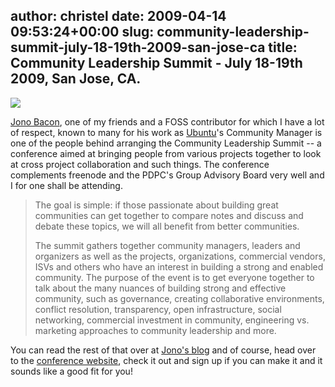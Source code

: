 author: christel
date: 2009-04-14 09:53:24+00:00
slug: community-leadership-summit-july-18-19th-2009-san-jose-ca
title: Community Leadership Summit - July 18-19th 2009, San Jose, CA.
---

[![](http://farm4.static.flickr.com/3335/3432437765_914490f5e9.jpg)](http://www.communityleadershipsummit.com/)

[Jono Bacon](http://jonobacon.org), one of my friends and a FOSS contributor for which I have a lot of respect, known to many for his work as [Ubuntu](http://www.ubuntu.com)'s Community Manager is one of the people behind arranging the Community Leadership Summit -- a conference aimed at bringing people from various projects together to look at cross project collaboration and such things. The conference complements freenode and the PDPC's Group Advisory Board very well and I for one shall be attending.


<blockquote>The goal is simple: if those passionate about building great communities can get together to compare notes and discuss and debate these topics, we will all benefit from better communities.

The summit gathers together community managers, leaders and organizers as well as the projects, organizations, commercial vendors, ISVs and others who have an interest in building a strong and enabled community. The purpose of the event is to get everyone together to talk about the many nuances of building strong and effective community, such as governance, creating collaborative environments, conflict resolution, transparency, open infrastructure, social networking, commercial investment in community, engineering vs. marketing approaches to community leadership and more.</blockquote>


You can read the rest of that over at [Jono's blog](http://www.jonobacon.org/2009/04/12/community-leadership-summit-2009/) and of course, head over to the [conference website](http://www.communityleadershipsummit.com/), check it out and sign up if you can make it and it sounds like a good fit for you!

